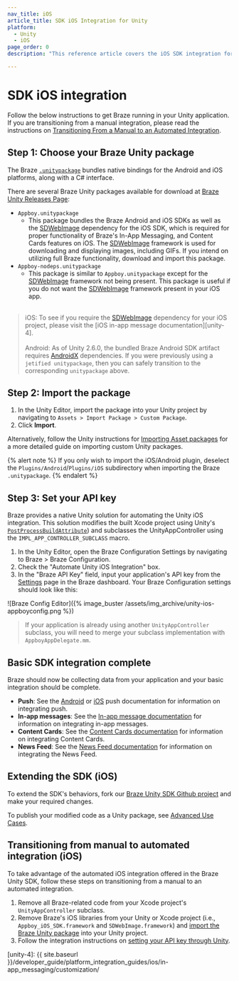 ```yaml
---
nav_title: iOS
article_title: SDK iOS Integration for Unity
platform: 
  - Unity
  - iOS
page_order: 0
description: "This reference article covers the iOS SDK integration for the Unity platform."

---
```


# SDK iOS integration

Follow the below instructions to get Braze running in your Unity application. If you are transitioning from a manual integration, please read the instructions on [Transitioning From a Manual to an Automated Integration][5].

## Step 1: Choose your Braze Unity package

The Braze [`.unitypackage`][41] bundles native bindings for the Android and iOS platforms, along with a C# interface.

There are several Braze Unity packages available for download at [Braze Unity Releases Page][42]:
 
* `Appboy.unitypackage`
    - This package bundles the Braze Android and iOS SDKs as well as the [SDWebImage][unity-1] dependency for the iOS SDK, which is required for proper functionality of Braze's In-App Messaging, and Content Cards features on iOS. The [SDWebImage][unity-1] framework is used for downloading and displaying images, including GIFs. If you intend on utilizing full Braze functionality, download and import this package.<br>
* `Appboy-nodeps.unitypackage`
    - This package is similar to `Appboy.unitypackage` except for the [SDWebImage][unity-1] framework not being present. This package is useful if you do not want the [SDWebImage][unity-1] framework present in your iOS app.
<br><br>

> iOS: To see if you require the [SDWebImage][unity-1] dependency for your iOS project, please visit the [iOS in-app message documentation][unity-4].<br><br>Android: As of Unity 2.6.0, the bundled Braze Android SDK artifact requires  [AndroidX][unity-3] dependencies. If you were previously using a `jetified unitypackage`, then you can safely transition to the corresponding `unitypackage` above.

## Step 2: Import the package

1. In the Unity Editor, import the package into your Unity project by navigating to `Assets > Import Package > Custom Package`.
2. Click __Import__.

Alternatively, follow the Unity instructions for [Importing Asset packages][41] for a more detailed guide on importing custom Unity packages. 

{% alert note %}
If you only wish to import the iOS/Android plugin, deselect the `Plugins/Android`/`Plugins/iOS` subdirectory when importing the Braze `.unitypackage`.
{% endalert %}

## Step 3: Set your API key

Braze provides a native Unity solution for automating the Unity iOS integration. This solution modifies the built Xcode project using Unity's [`PostProcessBuildAttribute`](http://docs.unity3d.com/ScriptReference/Callbacks.PostProcessBuildAttribute.html)) and subclasses the UnityAppController using the `IMPL_APP_CONTROLLER_SUBCLASS` macro.

1. In the Unity Editor, open the Braze Configuration Settings by navigating to Braze > Braze Configuration.
2. Check the "Automate Unity iOS Integration" box.
3. In the "Braze API Key" field, input your application's API key from the [Settings](https://dashboard-01.braze.com/app_settings/app_settings) page in the Braze dashboard. Your Braze Configuration settings should look like this:

![Braze Config Editor]({% image_buster /assets/img_archive/unity-ios-appboyconfig.png %})

>  If your application is already using another `UnityAppController` subclass, you will need to merge your subclass implementation with `AppboyAppDelegate.mm`.

## Basic SDK integration complete

Braze should now be collecting data from your application and your basic integration should be complete.

- __Push__: See the [Android][53] or [iOS][50] push documentation for information on integrating push.
- __In-app messages__: See the [In-app message documentation][34] for information on integrating in-app messages.
- __Content Cards__: See the [Content Cards documentation][40] for information on integrating Content Cards.
- __News Feed__: See the [News Feed documentation][35] for information on integrating the News Feed.

## Extending the SDK (iOS)

To extend the SDK's behaviors, fork our [Braze Unity SDK Github project](https://github.com/appboy/appboy-unity-sdk) and make your required changes.

To publish your modified code as a Unity package, see [Advanced Use Cases]({{site.baseurl}}/developer_guide/platform_integration_guides/unity/Advanced_Use_Cases/advanced_use_cases).

## Transitioning from manual to automated integration (iOS)

To take advantage of the automated iOS integration offered in the Braze Unity SDK, follow these steps on transitioning from a manual to an automated integration.

1. Remove all Braze-related code from your Xcode project's `UnityAppController` subclass.
2. Remove Braze's iOS libraries from your Unity or Xcode project (i.e., `Appboy_iOS_SDK.framework` and `SDWebImage.framework`) and [import the Braze Unity package](#step-1-importing-the-braze-unity-package) into your Unity project.
3. Follow the integration instructions on [setting your API key through Unity](#step-2-setting-your-api-key).

[5]: #transitioning-from-manual-to-automated-integration
[34]: {{site.baseurl}}/developer_guide/platform_integration_guides/unity/in-app_messaging/
[35]: {{site.baseurl}}/developer_guide/platform_integration_guides/unity/news_feed/
[40]: {{site.baseurl}}/developer_guide/platform_integration_guides/unity/content_cards/
[41]: https://docs.unity3d.com/Manual/AssetPackages.html
[42]: https://github.com/Appboy/appboy-unity-sdk/releases
[50]: {{site.baseurl}}/developer_guide/platform_integration_guides/unity/push_notifications/ios/
[53]: {{site.baseurl}}/developer_guide/platform_integration_guides/unity/push_notifications/android/
[unity-1]: https://github.com/SDWebImage/SDWebImage
[unity-2]: https://firebase.google.com/docs/unity/setup
[unity-3]: https://developer.android.com/jetpack/androidx
[unity-4]: {{ site.baseurl }}/developer_guide/platform_integration_guides/ios/in-app_messaging/customization/
